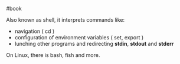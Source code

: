 #book 

Also known as shell, it interprets commands like:
- navigation ( cd )
- configuration of environment variables ( set, export )
- lunching other programs and redirecting **stdin**, **stdout** and **stderr**

On Linux, there is bash, fish and more.